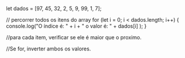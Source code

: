 let dados = [97, 45, 32, 2, 5, 9, 99, 1, 7];

// percorrer todos os itens do array 
for (let i = 0; i < dados.length; i++) {
    console.log("O índice é: " +
                i  +
                 " o valor é: " +
                 dados[i] );
}

//para cada item, verificar se ele é maior que o proximo.

//Se for, inverter ambos os valores.
     